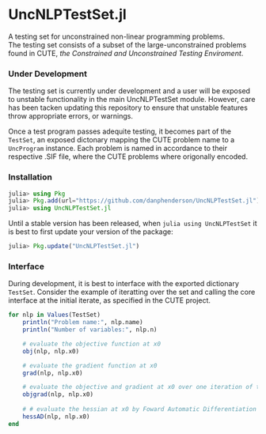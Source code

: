 
# UncNLPTestSet.jl
A testing set for unconstrained non-linear programming problems.  
The testing set consists of a subset of the large-unconstrained problems found in CUTE, _the Constrained and Unconstrained Testing Enviroment_.   

### Under Development
The testing set is currently under development and a user will be exposed to unstable functionality in the main UncNLPTestSet module. However, care has been tacken updating this repository to ensure that unstable features throw appropriate errors, or warnings.  

Once a test program passes adequite testing, it becomes part of the `TestSet`, an exposed dictonary mapping the CUTE problem name to a `UncProgram` instance.
Each problem is named in accordance to their respective .SIF file, where the CUTE problems where origonally encoded.

### Installation
```julia
julia> using Pkg
julia> Pkg.add(url="https://github.com/danphenderson/UncNLPTestSet.jl")
julia> using UncNLPTestSet.jl
```

Until a stable version has been released, when ```julia using UncNLPTestSet``` it is best to first update your version of the package:

```julia
julia> Pkg.update("UncNLPTestSet.jl")
```

### Interface
During development, it is best to interface with the exported dictionary `TestSet`.
Consider the example of iteratting over the set and calling the core interface at the initial iterate, as specified in the CUTE project. 

```julia
for nlp in Values(TestSet)
    println("Problem name:", nlp.name)
    println("Number of variables:", nlp.n)

    # evaluate the objective function at x0
    obj(nlp, nlp.x0)

    # evaluate the gradient function at x0
    grad(nlp, nlp.x0)

    # evaluate the objective and gradient at x0 over one iteration of the programs dimensions
    objgrad(nlp, nlp.x0)
    
    # # evaluate the hessian at x0 by Foward Automatic Differentiation computation
    hessAD(nlp, nlp.x0)
end
```

